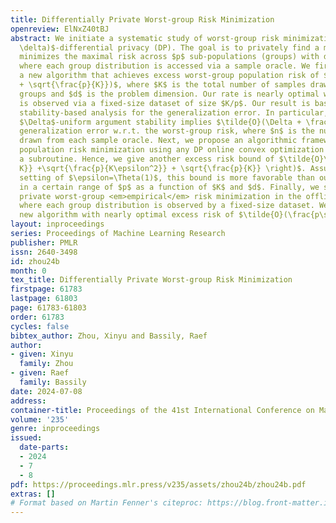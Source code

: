 ```yaml
---
title: Differentially Private Worst-group Risk Minimization
openreview: ElNxZ40tBJ
abstract: We initiate a systematic study of worst-group risk minimization under $(\epsilon,
  \delta)$-differential privacy (DP). The goal is to privately find a model that approximately
  minimizes the maximal risk across $p$ sub-populations (groups) with different distributions,
  where each group distribution is accessed via a sample oracle. We first present
  a new algorithm that achieves excess worst-group population risk of $\tilde{O}(\frac{p\sqrt{d}}{K\epsilon}
  + \sqrt{\frac{p}{K}})$, where $K$ is the total number of samples drawn from all
  groups and $d$ is the problem dimension. Our rate is nearly optimal when each distribution
  is observed via a fixed-size dataset of size $K/p$. Our result is based on a new
  stability-based analysis for the generalization error. In particular, we show that
  $\Delta$-uniform argument stability implies $\tilde{O}(\Delta + \frac{1}{\sqrt{n}})$
  generalization error w.r.t. the worst-group risk, where $n$ is the number of samples
  drawn from each sample oracle. Next, we propose an algorithmic framework for worst-group
  population risk minimization using any DP online convex optimization algorithm as
  a subroutine. Hence, we give another excess risk bound of $\tilde{O}\left( \sqrt{\frac{d^{1/2}}{\epsilon
  K}} +\sqrt{\frac{p}{K\epsilon^2}} + \sqrt{\frac{p}{K}} \right)$. Assuming the typical
  setting of $\epsilon=\Theta(1)$, this bound is more favorable than our first bound
  in a certain range of $p$ as a function of $K$ and $d$. Finally, we study differentially
  private worst-group <em>empirical</em> risk minimization in the offline setting,
  where each group distribution is observed by a fixed-size dataset. We present a
  new algorithm with nearly optimal excess risk of $\tilde{O}(\frac{p\sqrt{d}}{K\epsilon})$.
layout: inproceedings
series: Proceedings of Machine Learning Research
publisher: PMLR
issn: 2640-3498
id: zhou24b
month: 0
tex_title: Differentially Private Worst-group Risk Minimization
firstpage: 61783
lastpage: 61803
page: 61783-61803
order: 61783
cycles: false
bibtex_author: Zhou, Xinyu and Bassily, Raef
author:
- given: Xinyu
  family: Zhou
- given: Raef
  family: Bassily
date: 2024-07-08
address:
container-title: Proceedings of the 41st International Conference on Machine Learning
volume: '235'
genre: inproceedings
issued:
  date-parts:
  - 2024
  - 7
  - 8
pdf: https://proceedings.mlr.press/v235/assets/zhou24b/zhou24b.pdf
extras: []
# Format based on Martin Fenner's citeproc: https://blog.front-matter.io/posts/citeproc-yaml-for-bibliographies/
---
```

